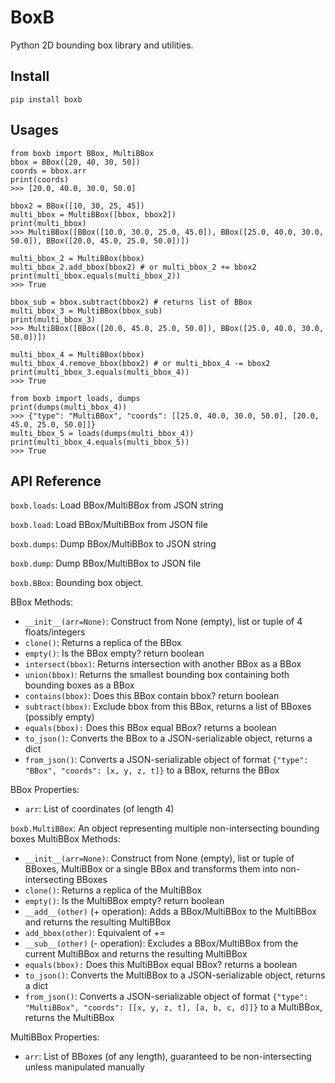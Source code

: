 # BoxB
Python 2D bounding box library and utilities.

## Install
```shell script
pip install boxb
```

## Usages

```pythonstub
from boxb import BBox, MultiBBox
bbox = BBox([20, 40, 30, 50])
coords = bbox.arr
print(coords) 
>>> [20.0, 40.0, 30.0, 50.0]

bbox2 = BBox([10, 30, 25, 45])
multi_bbox = MultiBBox([bbox, bbox2])
print(multi_bbox)
>>> MultiBBox([BBox([10.0, 30.0, 25.0, 45.0]), BBox([25.0, 40.0, 30.0, 50.0]), BBox([20.0, 45.0, 25.0, 50.0])])

multi_bbox_2 = MultiBBox(bbox)
multi_bbox_2.add_bbox(bbox2) # or multi_bbox_2 += bbox2
print(multi_bbox.equals(multi_bbox_2))
>>> True

bbox_sub = bbox.subtract(bbox2) # returns list of BBox
multi_bbox_3 = MultiBBox(bbox_sub)
print(multi_bbox_3)
>>> MultiBBox([BBox([20.0, 45.0, 25.0, 50.0]), BBox([25.0, 40.0, 30.0, 50.0])])

multi_bbox_4 = MultiBBox(bbox)
multi_bbox_4.remove_bbox(bbox2) # or multi_bbox_4 -= bbox2
print(multi_bbox_3.equals(multi_bbox_4))
>>> True

from boxb import loads, dumps
print(dumps(multi_bbox_4))
>>> {"type": "MultiBBox", "coords": [[25.0, 40.0, 30.0, 50.0], [20.0, 45.0, 25.0, 50.0]]}
multi_bbox_5 = loads(dumps(multi_bbox_4))
print(multi_bbox_4.equals(multi_bbox_5))
>>> True
```

## API Reference

`boxb.loads`: Load BBox/MultiBBox from JSON string

`boxb.load`: Load BBox/MultiBBox from JSON file

`boxb.dumps`: Dump BBox/MultiBBox to JSON string

`boxb.dump`: Dump BBox/MultiBBox to JSON file

`boxb.BBox`: Bounding box object. 

BBox Methods:
- `__init__(arr=None)`: Construct from None (empty), list or tuple of 4 floats/integers
- `clone()`: Returns a replica of the BBox
- `empty()`: Is the BBox empty? return boolean
- `intersect(bbox)`: Returns intersection with another BBox as a BBox
- `union(bbox)`: Returns the smallest bounding box containing both bounding boxes as a BBox
- `contains(bbox)`: Does this BBox contain bbox? return boolean
- `subtract(bbox)`: Exclude bbox from this BBox, returns a list of BBoxes (possibly empty)
- `equals(bbox):` Does this BBox equal BBox? returns a boolean
- `to_json()`: Converts the BBox to a JSON-serializable object, returns a dict
- `from_json()`: Converts a JSON-serializable object of format `{"type": "BBox", "coords": [x, y, z, t]}` to a BBox, returns the BBox

BBox Properties:
- `arr`: List of coordinates (of length 4)

`boxb.MultiBBox`: An object representing multiple non-intersecting bounding boxes
MultiBBox Methods:
- `__init__(arr=None)`: Construct from None (empty), list or tuple of BBoxes, MultiBBox or a single BBox and transforms them into non-intersecting BBoxes
- `clone()`: Returns a replica of the MultiBBox
- `empty()`: Is the MultiBBox empty? return boolean
- `__add__(other)` (+ operation): Adds a BBox/MultiBBox to the MultiBBox and returns the resulting MultiBBox
- `add_bbox(other)`: Equivalent of +=
- `__sub__(other)` (- operation): Excludes a BBox/MultiBBox from the current MultiBBox and returns the resulting MultiBBox
- `equals(bbox):` Does this MultiBBox equal BBox? returns a boolean
- `to_json()`: Converts the MultiBBox to a JSON-serializable object, returns a dict
- `from_json()`: Converts a JSON-serializable object of format `{"type": "MultiBBox", "coords": [[x, y, z, t], [a, b, c, d]]}` to a MultiBBox, returns the MultiBBox

MultiBBox Properties:
- `arr`: List of BBoxes (of any length), guaranteed to be non-intersecting unless manipulated manually